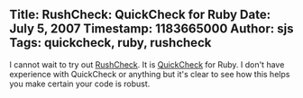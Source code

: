 Title: RushCheck: QuickCheck for Ruby
Date: July 5, 2007
Timestamp: 1183665000
Author: sjs
Tags: quickcheck, ruby, rushcheck
----

I cannot wait to try out <a href="http://rushcheck.rubyforge.org/about.html">RushCheck</a>. It is <a href="http://www.cs.chalmers.se/~rjmh/QuickCheck/">QuickCheck</a> for Ruby. I don't have experience with QuickCheck or anything but it's clear to see how this helps you make certain your code is robust.
